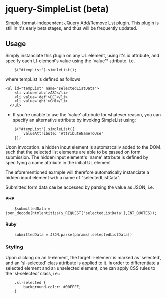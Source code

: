# jquery-SimpleList (beta)
Simple, format-independent JQuery Add/Remove List plugin. This plugin is still in it's early beta stages, and thus will be frequently updated. 
## Usage
Simply instanciate this plugin on any UL element, using it's id attribute, and specify each LI-element's value using the 'value'* attribute. i.e.
```
    $("#tempList").simpleList();
```
where tempList is defined as follows
```
<ul id="tempList" name="selectedListData">
    <li value='abc'>ABC</li>
    <li value='def'>DEF</li>
    <li value='ghi'>GHI</li>
  </ul>
```

* If you're unable to use the 'value' attribute for whatever reason, you can specify an alternative attribute by invoking SimpleList using:
```
    $("#tempList").simpleList({
        valueAttribute: 'AttributeNameToUse'
    });
```

Upon invocation, a hidden input element is automatically added to the DOM, such that the selected list elements are able to be passed on form submission. The hidden input element's 'name' attribute is defined by specifying a name attribute in the initial UL element.

The aforementioned example will therefore automatically instanciate a hidden input element with a name of "selectedListData".

Submitted form data can be accessed by parsing the value as JSON, i.e. 
#### PHP
```
    $submittedData = json_decode(htmlentities($_REQUEST['selectedListData'],ENT_QUOTES));
```
#### Ruby
```
    submittedData = JSON.parse(params[:selectedListData])
```

### Styling
Upon clicking on an li-element, the target li-element is marked as 'selected', and an 'sl-selected' class attribute is applied to it. In order to differentiate a selected element and an unselected element, one can apply CSS rules to the 'sl-selected' class, i.e.:
```
    .sl-selected {
        background-color: #00FFFF;
    }
```
